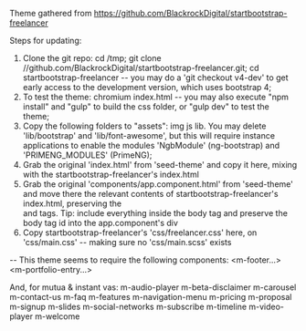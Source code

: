 Theme gathered from https://github.com/BlackrockDigital/startbootstrap-freelancer

Steps for updating:

1. Clone the git repo: cd /tmp; git clone //github.com/BlackrockDigital/startbootstrap-freelancer.git; cd startbootstrap-freelancer
   -- you may do a 'git checkout v4-dev' to get early access to the development version, which uses bootstrap 4;
2. To test the theme: chromium index.html -- you may also execute "npm install" and "gulp" to build the css folder, or "gulp dev" to test the theme;
3. Copy the following folders to "assets": img js lib. You may delete 'lib/bootstrap' and 'lib/font-awesome', but this will require instance applications to enable the modules 'NgbModule' (ng-bootstrap) and 'PRIMENG_MODULES' (PrimeNG);
4. Grab the original 'index.html' from 'seed-theme' and copy it here, mixing with the startbootstrap-freelancer's index.html
5. Grab the original 'components/app.component.html' from 'seed-theme' and move there the relevant contents of startbootstrap-freelancer's index.html, preserving the <div platform> and <router-outlet> tags. Tip: include everything inside the body tag and preserve the body tag id into the app.component's div
6. Copy startbootstrap-freelancer's 'css/freelancer.css' here, on 'css/main.css' -- making sure no 'css/main.scss' exists

--
This theme seems to require the following components:
<m-product-title img='' title='' subtitle=''/>
<m-marquee data = "{{ {img: '', title: '', subTitle: ''} }}" />
<m-portfolio-list data = "{{ [{img: '', title: '', subTitle: '', route: ''}, {imgFile: '', title: '', subTitle: '', route: ''}] }}" />
<m-about data = "{{ [{p: ''}, {link: '', url: ''}, {img: ''}] }}" />
<m-contact data = "{{ {nameStr: 'Name', nameValidationStr: 'Please enter your name.', emailStr: 'Email Address', emailValidationStr: 'Please enter your email address.', phoneStr: 'Phone Number', phoneValidationStr: 'Please enter your phone number.', messageStr: 'Message', messageValidationStr: 'Please enter a message.', submitStr: 'Send'} }}" />
<m-footer...>
<m-portfolio-entry...>

And, for mutua & instant vas:
m-audio-player
m-beta-disclaimer
m-carousel
m-contact-us
m-faq
m-features
m-navigation-menu
m-pricing
m-proposal
m-signup
m-slides
m-social-networks
m-subscribe
m-timeline
m-video-player
m-welcome